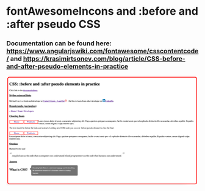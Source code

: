 # fontAwesomeIncons and :before and :after pseudo CSS

### Documentation can be found here: https://www.angularjswiki.com/fontawesome/csscontentcode/ and https://krasimirtsonev.com/blog/article/CSS-before-and-after-pseudo-elements-in-practice


![alt text](https://github.com/michaelnlay/fontAwesomeIncons/blob/main/Screen%20Shot%202022-10-20%20at%202.48.36%20PM.png?raw=true)


